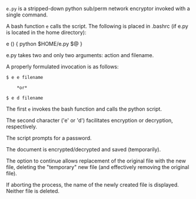 `e.py` is a stripped-down python sub/perm network encryptor invoked with a single command. 

A bash function `e` calls the script. The following is placed in .bashrc (if e.py is located in the home directory):

e () {
	python $HOME/e.py $@
}

e.py takes two and only two arguments: action and filename. 

A properly formulated invocation is as follows:

	$ e e filename
	
		*or*
	
	$ e d filename

The first `e` invokes the bash function and calls the python script. 

The second character ('e' or 'd') facilitates encryption or decryption, respectively. 

The script prompts for a password. 

The document is encrypted/decrypted and saved (temporarily). 

The option to continue allows replacement of the original file with the new file, deleting the "temporary" new file
(and effectively removing the original file).

If aborting the process, the name of the newly created file is displayed. Neither file is deleted. 
